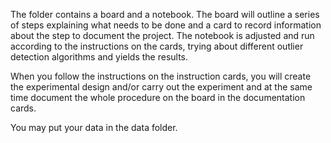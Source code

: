 The folder contains a board and a notebook. The board will outline a series of steps explaining what needs to be done and a card to record information about the step to document the project. The notebook is adjusted and run according to the instructions on the cards, trying about different outlier detection algorithms and yields the results.

When you follow the instructions on the instruction cards, you will create the experimental design and/or carry out the experiment and at the same time document the whole procedure on the board in the documentation cards.

You may put your data in the data folder.